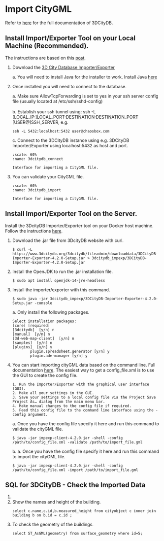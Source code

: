 # Import CityGML
Refer to [here](https://3dcitydb-docs.readthedocs.io) for the full documentation of 3DCityDB.

## Install Import/Exporter Tool on your Local Machine (Recommended).
The instructions are based on this [post](https://github.com/3dcitydb/importer-exporter/issues/161).

1. Download the [3D City Database Importer/Exporter](https://www.3dcitydb.org/3dcitydb/d3dimpexp/)

    a. You will need to install Java for the installer to work. Install Java [here](https://techoral.com/blog/java/openjdk-install-windows.html)

2. Once installed you will need to connect to the database.

    a. Make sure AllowTcpForwarding is set to yes in your ssh server config file (usually located at /etc/ssh/sshd-config)
    <br><br/>
    b. Establish your ssh tunnel using: ssh -L [LOCAL_IP:]LOCAL_PORT:DESTINATION:DESTINATION_PORT [USER@]SSH_SERVER, e.g.

    ```
    ssh -L 5432:localhost:5432 user@chaosbox.com
    ```
    c. Connect to the 3DCityDB instance using e.g. 3DCityDB Importer/Exporter using localhost:5432 as host and port.
    ```{figure} /_static/045import_citygml/3dcitydb_connect.png
    :scale: 60%
    :name: 3dcitydb_connect

    Interface for importing a CityGML file.
    ```

3. You can validate your CityGML file.
    ```{figure} /_static/045import_citygml/3dcitydb_import.png
    :scale: 60%
    :name: 3dcitydb_import

    Interface for importing a CityGML file.
    ```
## Install Import/Exporter Tool on the Server.
Install the 3DcityDB Importer/Exporter tool on your Docker host machine. Follow the instructions [here](https://3dcitydb-docs.readthedocs.io/en/release-v4.2.3/intro/install-impexp.html#command-line-installation).

1. Download the .jar file from 3DcityDB website with curl.
    ```
    $ curl -L https://www.3dcitydb.org/3dcitydb/fileadmin/downloaddata/3DCityDB-Importer-Exporter-4.2.0-Setup.jar > 3dcitydb_impexp/3DCityDB-Importer-Exporter-4.2.0-Setup.jar
    ```
2. Install the OpenJDK to run the .jar installation file.
    ```
    $ sudo apt install openjdk-14-jre-headless
    ```
3. Install the importer/exporter with this command.
    ```
    $ sudo java -jar 3dcitydb_impexp/3DCityDB-Importer-Exporter-4.2.0-Setup.jar -console
    ```

    a. Only install the following packages.
    ```
    Select installation packages:
    [core] [required]
    [3dcitydb]  [y/n] n
    [manual]  [y/n] n
    [3d-web-map-client]  [y/n] n
    [samples]  [y/n] n
    [plugins]  [y/n] y
            plugin.spreadsheet.generator [y/n] y
            plugin.ade-manager [y/n] y
    ```

4. You can start importing cityGML data based on the command line. Full documentation [here](https://3dcitydb-docs.readthedocs.io/en/release-v4.2.3/impexp/cli.html#). The easiest way to get a config_file.xml is to use the GUI to create the config file.
    ```
    1. Run the Importer/Exporter with the graphical user interface (GUI).
    2. Make all your settings in the GUI.
    3. Save your settings to a local config file via the Project Save Project As… dialog from the main menu bar.
    4. Make manual changes to the config file if required.
    5. Feed this config file to the command line interface using the -config argument.
    ```

    a. Once you have the config file specify it here and run this command to validate the cityGML file.
    ```
    $ java -jar impexp-client-4.2.0.jar -shell -config /path/to/config_file.xml -validate /path/to/import_file.gml
    ```

    b. a. Once you have the config file specify it here and run this command to import the cityGML file.
    ```
    $ java -jar impexp-client-4.2.0.jar -shell -config /path/to/config_file.xml -import /path/to/import_file.gml
    ```

## SQL for 3DCityDB - Check the Imported Data
1.
1. Show the names and height of the building.
    ```
    select c.name,c.id,b.measured_height from cityobject c inner join building b on b.id = c.id ;
    ```
2. To check the geometry of the buildings.
    ```
    select ST_AsGML(geometry) from surface_geometry where id=5;
    ```
